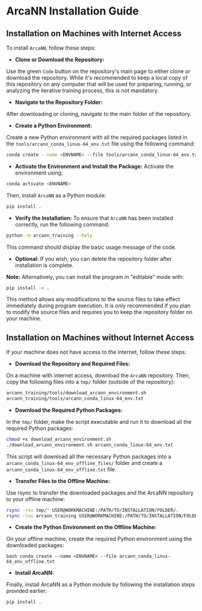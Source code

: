 # ArcaNN Installation Guide #

## Installation on Machines with Internet Access ##

To install `ArcaNN`, follow these steps:

- **Clone or Download the Repository:**

Use the green `Code` button on the repository's main page to either clone or download the repository.
While it's recommended to keep a local copy of this repository on any computer that will be used for preparing, running, or analyzing the iterative training process, this is not mandatory.

- **Navigate to the Repository Folder:**

After downloading or cloning, navigate to the main folder of the repository.

- **Create a Python Environment:**

Create a new Python environment with all the required packages listed in the `tools/arcann_conda_linux-64_env.txt` file using the following command:

```bash
conda create --name <ENVNAME> --file tools/arcann_conda_linux-64_env.txt
```

- **Activate the Environment and Install the Package:**
Activate the environment using:

```bash
conda activate <ENVNAME>
```

Then, install `ArcaNN` as a Python module:

```bash
pip install .
```

- **Verify the Installation:**
To ensure that `ArcaNN` has been installed correctly, run the following command:

```bash
python -m arcann_training --help
```

This command should display the basic usage message of the code.

- **Optional:**
If you wish, you can delete the repository folder after installation is complete.

**Note:** Alternatively, you can install the program in "editable" mode with:

```bash
pip install -e .
```

This method allows any modifications to the source files to take effect immediately during program execution. It is only recommended if you plan to modify the source files and requires you to keep the repository folder on your machine.

## Installation on Machines without Internet Access ##

If your machine does not have access to the internet, follow these steps:

- **Download the Repository and Required Files:**

On a machine with internet access, download the `ArcaNN` repository. Then, copy the following files into a `tmp/` folder (outside of the repository):

```bash
arcann_training/tools/download_arcann_environment.sh
arcann_training/tools/arcann_conda_linux-64_env.txt
```

- **Download the Required Python Packages:**

In the `tmp/` folder, make the script executable and run it to download all the required Python packages:

```bash
chmod +x download_arcann_environment.sh
./download_arcann_environment.sh arcann_conda_linux-64_env.txt
```

This script will download all the necessary Python packages into a `arcann_conda_linux-64_env_offline_files/` folder and create a `arcann_conda_linux-64_env_offline.txt` file.

- **Transfer Files to the Offline Machine:**

Use rsync to transfer the downloaded packages and the ArcaNN repository to your offline machine:

```bash
rsync -rvu tmp/* USER@WORKMACHINE:/PATH/TO/INSTALLATION/FOLDER/.
rsync -rvu arcann_training USER@WORKMACHINE:/PATH/TO/INSTALLATION/FOLDER/.
```

- **Create the Python Environment on the Offline Machine:**

On your offline machine, create the required Python environment using the downloaded packages:

``bash
conda create --name <ENVNAME> --file arcann_conda_linux-64_env_offline.txt
``

- **Install ArcaNN:**

Finally, install ArcaNN as a Python module by following the installation steps provided earlier:

```bash
pip install .
```
